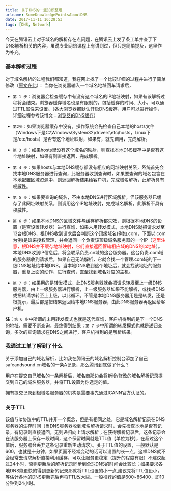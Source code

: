 ```yaml
---
title: 关于DNS的一些知识整理
urlname: SomeKnowledgePointsAboutDNS
date: 2017-11-11 16:28:53
tags: [DNS, Network]
---
```


今天在腾讯云上对于域名的解析存在点问题，在腾讯云上发了条工单并查了下DNS解析相关的内容，虽说专业网络课程上有讲到过，但只是简单提及，这里作为补充。

<!--more-->

### 基本解析过程
对于域名解析的过程我们都知道，我在网上找了一个比较详细的过程并进行了简单修改（[原文在此](http://www.ityouknow.com/arch/2017/02/09/a-tragedy-caused-by-dns-cache.html)）：
当你在浏览器输入一个域名地址回车请求后，

* `第 1 步`：浏览器会检查缓存中有没有这个域名的IP地址映射，如果有该解析过程将会结束。浏览器缓存域名也是有限制的，包括缓存的时间、大小，可以通过TTL属性来设置。（各大浏览器都默认开启DNS缓存，用户可以进行操作，详细过程参考该博文：[浏览器的DNS缓存](http://www.cnblogs.com/tonykan/p/3500332.html)）

* `第2步`：如果浏览器缓存中没有，操作系统会先检查自己本地的hosts文件（Windows下是C:\Windows\System32\drivers\etc\hosts，Linux下是/etc/hosts）是否有这个地址映射，如果有，就先调用，完成解析。

* `第 3 步`：如果hosts里没有这个域名的映射，则查找本地DNS缓存中是否有这个地址映射，如果有则直接返回，完成解析。

* `第 4 步`：如果hosts与本地DNS缓存都没有相应的网址映射关系，系统首先会找本地DNS服务器进行查询，此服务器收到查询时，如果要查询的域名包含在本地配置区域资源中，则返回解析结果给客户机，完成域名解析，此解析具有权威性。

* `第 5 步`：如果要查询的域名，不由本地DNS进行区域解析，但该服务器已缓存了此网址映射关系，则调用这个IP地址映射，完成域名解析，此解析不具有权威性。

* `第 6 步`：如果本地DNS的区域文件与缓存解析都失效，则根据本地DNS的设置（是否设置转发器）进行查询，如果未用转发模式，本地DNS就把请求发至13台根DNS，根DNS收到请求后会判断这个顶级域名(例如.com，下面以.com为例)是谁来授权管理，并会返回一个负责该顶级域名服务器的一个IP（<i style="color:red;font-style:normal">这里注意，根DNS并不缓存地址映射，它们直接返回管辖相应域的DNS的ip地址</i>）。本地DNS收到IP信息后，将会联系负责.cn域的这台服务器。这台负责.com域的服务器收到请求后，如果自己无法解析，它就会找一个管理.com域的下一级DNS地址给本地DNS。当本地DNS收到这个地址后，就会找该地址的服务器，重复上面的动作，进行查询，直至找到域名对应的主机。

* `第 7 步`：如果用的是转发模式，此DNS服务器就会把请求转发至上一级DNS服务器，由上一级服务器进行解析，上一级服务器如果不能解析，或找根DNS或把转请求转至上上级，以此循环。不管是本地DNS服务器用是是转发，还是根提示，最后都是把结果返回给本地DNS服务器，由此DNS服务器再返回给客户机。

**注：**`第 6 步`中所谓的未用转发模式也就是迭代查询，客户机得到的是下一个DNS的地址，需要不断查询，最终得到结果；`第 7 步`中所谓的转发模式也就是递归查询，多次的查询请求在DNS之间进行，客户机得到的是解析结果。

### 我通过工单了解到了什么
关于添加自己的域名解析，比如我在腾讯云的域名解析控制台添加了自己safeandsound.cn域名的一条A记录，那么腾讯到底做了什么？

用户在提交自己域名的一条解析后，域名商那边会将新增/修改的域名解析记录提交到自己的域名服务器，并将TTL设置为你选定的值。

拥有提交记录到根域名服务器的机构是需要事先通过ICANN官方认证的。

### 关于TTL
该值与ip协议中的TTL并非一个概念，但是有相同之处，它是域名解析记录在DNS服务器的生存时间（当DNS服务器收到域名解析请求时，会先检查本地是否有记录，有记录则直接返回，无则递归向上请求解析；在获得解析记录后，这条记录会在该服务器上保存一段时间，这个保留时间就是TTL值【单位为秒】，在超过这个值后，服务器会丢弃这条记录重新主动请求）。关于TTL值的设置，一般默认是600，也就是十分钟，如果页面不经常变动的话可以设置的长一点，这样DNS就不会经常去请求解析直接利用缓存，可以让服务更稳定（提升的程度有限）不建议超过24小时，否则更新后的解析记录同步到全球DNS的时间会比较长；如果要求各地DNS能更快的得到更新的记录那就将TTL设置的小一点,建议先将TTL值设小，等估计各地的DNS更新完后再将TTL改大些。一般推荐的值是600~86400，即10分钟到24小时。
